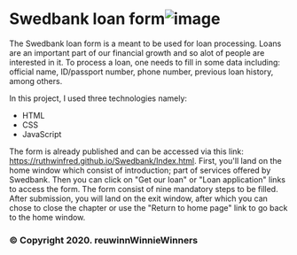 # Swedbank loan form![image](https://user-images.githubusercontent.com/53862733/147872767-fa2d04a2-5610-424f-b366-53f65a7256a8.png)
The Swedbank loan form is a meant to be used for loan processing.
Loans are an important part of our financial growth and so alot of people are interested in it. 
To process a loan, one needs to fill in some data including: official name, ID/passport number, phone number, previous loan history, among others.

In this project, I used three technologies namely:

* HTML
* CSS
* JavaScript

The form is already published and can be accessed via this link: https://ruthwinfred.github.io/Swedbank/Index.html. First, you'll land on the home window which consist of introduction; part of services offered by Swedbank. Then you can click on "Get our loan" or "Loan application" links to access the form. The form consist of nine mandatory steps to be filled. After submission, you will land on the exit window, after which you can chose to close the chapter or use the "Return to home page" link to go back to the home window.

### &#169; Copyright 2020. reuwinnWinnieWinners
